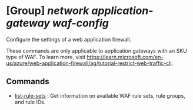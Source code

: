 # [Group] _network application-gateway waf-config_

Configure the settings of a web application firewall.

These commands are only applicable to application gateways with an SKU type of WAF. To learn more, visit https://learn.microsoft.com/en-us/azure/web-application-firewall/ag/tutorial-restrict-web-traffic-cli.

## Commands

- [list-rule-sets](/Commands/network/application-gateway/waf-config/_list-rule-sets.md)
: Get information on available WAF rule sets, rule groups, and rule IDs.
